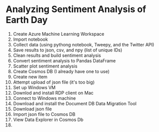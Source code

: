 # Analyzing Sentiment Analysis of Earth Day

1. Create Azure Machine Learning Workspace
2. Import notebook
3. Collect data (using pythong notebook, Tweepy, and the Twitter API)
4. Save results to json, csv, and npy (list of unique IDs)
5. Clean results and build sentiment analysis
6. Convert sentiment analysis to Pandas DataFrame
7. Scatter plot sentiment analysis
8. Create Cosmos DB (I already have one to use)
9. Create new item
10. Attempt upload of json file (it's too big)
11. Set up Windows VM
12. Downlod and install RDP client on Mac
13. Connect to Windows machine
14. Download and install the Document DB Data Migration Tool
15. Download json file
16. Import json file to Cosmos DB
17. View Data Explorer in Cosmos Db
18. 